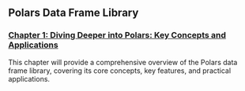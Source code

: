 ## **Polars Data Frame Library**

### **[Chapter 1: Diving Deeper into Polars: Key Concepts and Applications](https://medium.com/@amandeepraghuvanshi7/mastering-polars-data-frame-what-you-need-to-know-from-chapter-1-61aa09f66620)**

This chapter will provide a comprehensive overview of the Polars data frame library, covering its core concepts, key features, and practical applications. 

